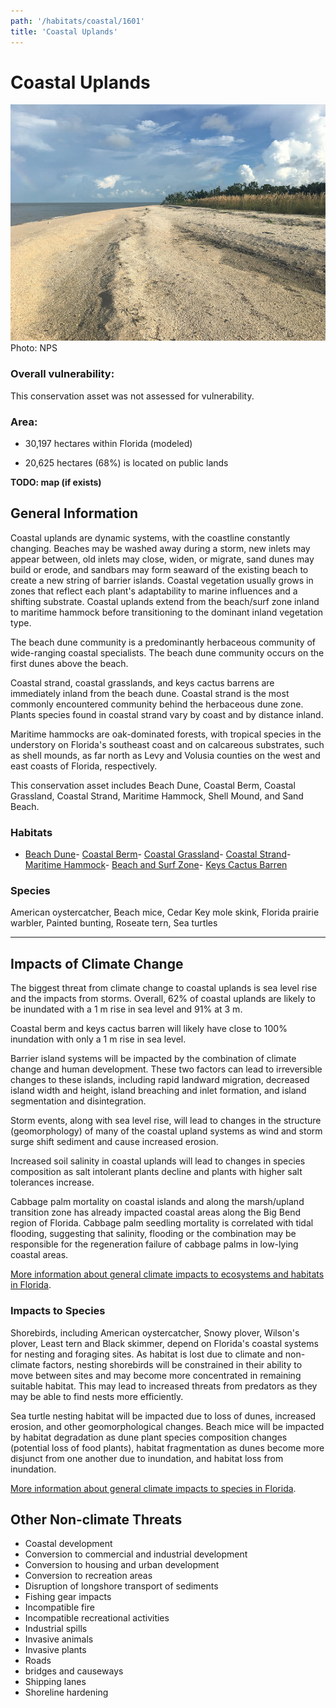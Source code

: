 ```yaml
---
path: '/habitats/coastal/1601'
title: 'Coastal Uplands'
---
```


# Coastal Uplands

<div id="TopSection">

<div class="header-photo"><img src="1601.jpg" alt="Photo for Coastal Uplands"/>
<figcaption>Photo: NPS</figcaption></div>

<div>

### Overall vulnerability:

This conservation asset was not assessed for vulnerability.

### Area:

-   30,197 hectares within Florida (modeled)

-   20,625 hectares (68%) is located on public lands



</div>
</div>

**TODO: map (if exists)**

## General Information

Coastal uplands are dynamic systems, with the coastline constantly changing. Beaches may be washed away during a storm, new inlets may appear between, old inlets may close, widen, or migrate, sand dunes may build or erode, and sandbars may form seaward of the existing beach to create a new string of barrier islands.  Coastal vegetation usually grows in zones that reflect each plant's adaptability to marine influences and a shifting substrate.  Coastal uplands extend from the beach/surf zone inland to maritime hammock before transitioning to the dominant inland vegetation type.  

The beach dune community is a predominantly herbaceous community of wide-ranging coastal specialists.  The beach dune community occurs on the first dunes above the beach.  

Coastal strand, coastal grasslands, and keys cactus barrens are immediately inland from the beach dune.   Coastal strand is the most commonly encountered community behind the herbaceous dune zone. Plants species found in coastal strand vary by coast and by distance inland.

Maritime hammocks are oak-dominated forests, with tropical species in the understory on Florida's southeast coast and on calcareous substrates, such as shell mounds, as far north as Levy and Volusia counties on the west and east coasts of Florida, respectively.

This conservation asset includes Beach Dune, Coastal Berm, Coastal Grassland, Coastal Strand, Maritime Hammock, Shell Mound, and Sand Beach.

### Habitats

- [Beach Dune](/habitats/coastal/1610)- [Coastal Berm](/habitats/coastal/1620)- [Coastal Grassland](/habitats/coastal/1630)- [Coastal Strand](/habitats/coastal/1640)- [Maritime Hammock](/habitats/coastal/1650)- [Beach and Surf Zone](/habitats/coastal/1670)- [Keys Cactus Barren](/habitats/coastal/1740)



### Species

American oystercatcher, Beach mice, Cedar Key mole skink, Florida prairie warbler, Painted bunting, Roseate tern, Sea turtles

<hr />

## Impacts of Climate Change

The biggest threat from climate change to coastal uplands is sea level rise and the impacts from storms.  Overall, 62% of coastal uplands are likely to be inundated with a 1 m rise in sea level and 91% at 3 m.  

Coastal berm and keys cactus barren will likely have close to 100% inundation with only a 1 m rise in sea level.   

Barrier island systems will be impacted by the combination of climate change and human development.  These two factors can lead to irreversible changes to these islands, including rapid landward migration, decreased island width and height, island breaching and inlet formation, and island segmentation and disintegration.  

Storm events, along with sea level rise, will lead to changes in the structure (geomorphology) of many of the coastal upland systems as wind and storm surge shift sediment and cause increased erosion.  

Increased soil salinity in coastal uplands will lead to changes in species composition as salt intolerant plants decline and plants with higher salt tolerances increase. 

Cabbage palm mortality on coastal islands and along the marsh/upland transition zone has already impacted coastal areas along the Big Bend region of Florida. Cabbage palm seedling mortality is correlated with tidal flooding, suggesting that salinity, flooding or the combination may be responsible for the regeneration failure of cabbage palms in low-lying coastal areas.



[More information about general climate impacts to ecosystems and habitats in Florida](/impacts/habitats).

### Impacts to Species

Shorebirds, including American oystercatcher, Snowy plover, Wilson's plover, Least tern and Black skimmer, depend on Florida's coastal systems for nesting and foraging sites.  As habitat is lost due to climate and non-climate factors, nesting shorebirds will be constrained in their ability to move between sites and may become more concentrated in remaining suitable habitat.  This may lead to increased threats from predators as they may be able to find nests more efficiently.  

Sea turtle nesting habitat will be impacted due to loss of dunes, increased erosion, and other geomorphological changes.  Beach mice will be impacted by habitat degradation as dune plant species composition changes (potential loss of food plants), habitat fragmentation as dunes become more disjunct from one another due to inundation, and habitat loss from inundation.

[More information about general climate impacts to species in Florida](/impacts/species).

## Other Non-climate Threats

-	Coastal development
-	Conversion to commercial and industrial development
-	Conversion to housing and urban development
-	Conversion to recreation areas
-	Disruption of longshore transport of sediments
-	Fishing gear impacts
-	Incompatible fire
-	Incompatible recreational activities
-	Industrial spills
-	Invasive animals
-	Invasive plants
-	Roads
-	bridges and causeways
-	Shipping lanes
-	Shoreline hardening



